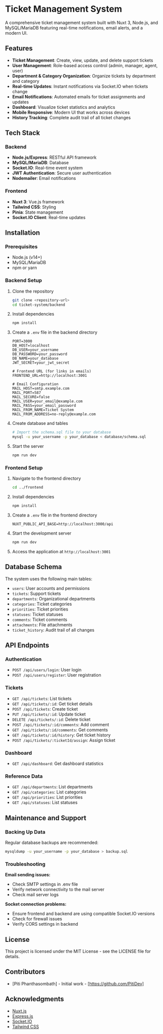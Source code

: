 # Ticket Management System

A comprehensive ticket management system built with Nuxt 3, Node.js, and MySQL/MariaDB featuring real-time notifications, email alerts, and a modern UI.

## Features

- **Ticket Management**: Create, view, update, and delete support tickets
- **User Management**: Role-based access control (admin, manager, agent, user)
- **Department & Category Organization**: Organize tickets by department and category
- **Real-time Updates**: Instant notifications via Socket.IO when tickets change
- **Email Notifications**: Automated emails for ticket assignments and updates
- **Dashboard**: Visualize ticket statistics and analytics
- **Mobile Responsive**: Modern UI that works across devices
- **History Tracking**: Complete audit trail of all ticket changes

## Tech Stack

### Backend
- **Node.js/Express**: RESTful API framework
- **MySQL/MariaDB**: Database
- **Socket.IO**: Real-time event system
- **JWT Authentication**: Secure user authentication
- **Nodemailer**: Email notifications

### Frontend
- **Nuxt 3**: Vue.js framework
- **Tailwind CSS**: Styling
- **Pinia**: State management
- **Socket.IO Client**: Real-time updates

## Installation

### Prerequisites
- Node.js (v14+)
- MySQL/MariaDB
- npm or yarn

### Backend Setup

1. Clone the repository
   ```bash
   git clone <repository-url>
   cd ticket-system/backend
   ```

2. Install dependencies
   ```bash
   npm install
   ```

3. Create a `.env` file in the backend directory
   ```
   PORT=3000
   DB_HOST=localhost
   DB_USER=your_username
   DB_PASSWORD=your_password
   DB_NAME=your_database
   JWT_SECRET=your_jwt_secret

   # Frontend URL (for links in emails)
   FRONTEND_URL=http://localhost:3001

   # Email Configuration
   MAIL_HOST=smtp.example.com
   MAIL_PORT=587
   MAIL_SECURE=false
   MAIL_USER=your_email@example.com
   MAIL_PASS=your_email_password
   MAIL_FROM_NAME=Ticket System
   MAIL_FROM_ADDRESS=no-reply@example.com
   ```

4. Create database and tables
   ```bash
   # Import the schema.sql file to your database
   mysql -u your_username -p your_database < database/schema.sql
   ```

5. Start the server
   ```bash
   npm run dev
   ```

### Frontend Setup

1. Navigate to the frontend directory
   ```bash
   cd ../frontend
   ```

2. Install dependencies
   ```bash
   npm install
   ```

3. Create a `.env` file in the frontend directory
   ```
   NUXT_PUBLIC_API_BASE=http://localhost:3000/api
   ```

4. Start the development server
   ```bash
   npm run dev
   ```

5. Access the application at `http://localhost:3001`

## Database Schema

The system uses the following main tables:
- `users`: User accounts and permissions
- `tickets`: Support tickets
- `departments`: Organizational departments
- `categories`: Ticket categories
- `priorities`: Ticket priorities
- `statuses`: Ticket statuses
- `comments`: Ticket comments
- `attachments`: File attachments
- `ticket_history`: Audit trail of all changes

## API Endpoints

### Authentication
- `POST /api/users/login`: User login
- `POST /api/users/register`: User registration

### Tickets
- `GET /api/tickets`: List tickets
- `GET /api/tickets/:id`: Get ticket details
- `POST /api/tickets`: Create ticket
- `PUT /api/tickets/:id`: Update ticket
- `DELETE /api/tickets/:id`: Delete ticket
- `POST /api/tickets/:id/comments`: Add comment
- `GET /api/tickets/:id/comments`: Get comments
- `GET /api/tickets/:id/history`: Get ticket history
- `POST /api/tickets/:ticketId/assign`: Assign ticket

### Dashboard
- `GET /api/dashboard`: Get dashboard statistics

### Reference Data
- `GET /api/departments`: List departments
- `GET /api/categories`: List categories
- `GET /api/priorities`: List priorities
- `GET /api/statuses`: List statuses

## Maintenance and Support

### Backing Up Data

Regular database backups are recommended:

```bash
mysqldump -u your_username -p your_database > backup.sql
```

### Troubleshooting

**Email sending issues:**
- Check SMTP settings in .env file
- Verify network connectivity to the mail server
- Check mail server logs

**Socket connection problems:**
- Ensure frontend and backend are using compatible Socket.IO versions
- Check for firewall issues
- Verify CORS settings in backend

## License

This project is licensed under the MIT License - see the LICENSE file for details.

## Contributors

- [Piti Phanthasombath] - Initial work - [https://github.com/PitiDev]

## Acknowledgments

- [Nuxt.js](https://nuxt.com/)
- [Express.js](https://expressjs.com/)
- [Socket.IO](https://socket.io/)
- [Tailwind CSS](https://tailwindcss.com/)